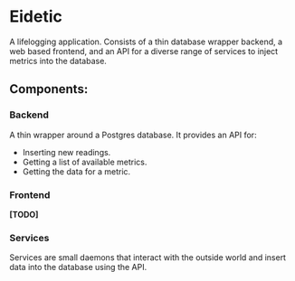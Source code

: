 # Eidetic
A lifelogging application. Consists of a thin database wrapper backend, a web based frontend, and an API for a diverse range of services to inject metrics into the database.

## Components:
### Backend
A thin wrapper around a Postgres database. It provides an API for:

- Inserting new readings.
- Getting a list of available metrics.
- Getting the data for a metric.

### Frontend
**[TODO]**

### Services
Services are small daemons that interact with the outside world and insert data into the database using the API.
